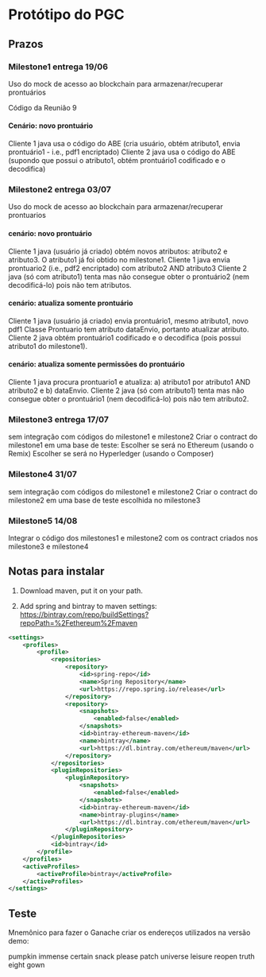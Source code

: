 # Protótipo do PGC

## Prazos

### Milestone1 entrega 19/06

Uso do mock de acesso ao blockchain para armazenar/recuperar prontuários

Código da Reunião 9

#### Cenário: novo prontuário

Cliente 1 java usa o código do ABE (cria usuário, obtém atributo1, envia prontuário1 - i.e., pdf1 encriptado)
Cliente 2 java usa o código do ABE (supondo que possui o atributo1, obtém prontuário1 codificado e o decodifica)

### Milestone2 entrega 03/07

Uso do mock de acesso ao blockchain para armazenar/recuperar prontuarios

#### cenário: novo prontuário

Cliente 1 java (usuário já criado) obtém novos atributos: atributo2 e atributo3. O atributo1 já foi obtido no milestone1.
Cliente 1 java envia prontuario2 (i.e., pdf2 encriptado) com atributo2 AND atributo3
Cliente 2 java (só com atributo1) tenta mas não consegue obter o prontuário2 (nem decodificá-lo) pois não tem atributos.

#### cenário: atualiza somente prontuário

Cliente 1 java (usuário já criado) envia prontuário1, mesmo atributo1, novo pdf1
Classe Prontuario tem atributo dataEnvio, portanto atualizar atributo.
Cliente 2 java obtém prontuário1 codificado e o decodifica (pois possui atributo1 do milestone1).

#### cenário: atualiza somente permissões do prontuário

Cliente 1 java procura prontuario1 e atualiza: a) atributo1 por atributo1 AND atributo2 e b) dataEnvio.
Cliente 2 java (só com atributo1) tenta mas não consegue obter o prontuário1 (nem decodificá-lo) pois não tem atributo2.

### Milestone3 entrega 17/07

sem integração com códigos do milestone1 e milestone2
Criar o contract do milestone1 em uma base de teste:
Escolher se será no Ethereum (usando o Remix)
Escolher se será no Hyperledger (usando o Composer)

### Milestone4 31/07

sem integração com códigos do milestone1 e milestone2
Criar o contract do milestone2 em uma base de teste escolhida no milestone3

### Milestone5 14/08

Integrar o código dos milestones1 e milestone2 com os contract criados nos milestone3 e milestone4

## Notas para instalar

1. Download maven, put it on your path.

2. Add spring and bintray to maven settings: <https://bintray.com/repo/buildSettings?repoPath=%2Fethereum%2Fmaven>

```xml
<settings>
    <profiles>
        <profile>
            <repositories>
                <repository>
                    <id>spring-repo</id>
                    <name>Spring Repository</name>
                    <url>https://repo.spring.io/release</url>
                </repository>
                <repository>
                    <snapshots>
                        <enabled>false</enabled>
                    </snapshots>
                    <id>bintray-ethereum-maven</id>
                    <name>bintray</name>
                    <url>https://dl.bintray.com/ethereum/maven</url>
                </repository>
            </repositories>
            <pluginRepositories>
                <pluginRepository>
                    <snapshots>
                        <enabled>false</enabled>
                    </snapshots>
                    <id>bintray-ethereum-maven</id>
                    <name>bintray-plugins</name>
                    <url>https://dl.bintray.com/ethereum/maven</url>
                </pluginRepository>
            </pluginRepositories>
            <id>bintray</id>
        </profile>
    </profiles>
    <activeProfiles>
        <activeProfile>bintray</activeProfile>
    </activeProfiles>
</settings>
```

## Teste

Mnemônico para fazer o Ganache criar os endereços utilizados na versão demo:

pumpkin immense certain snack please patch universe leisure reopen truth eight gown
